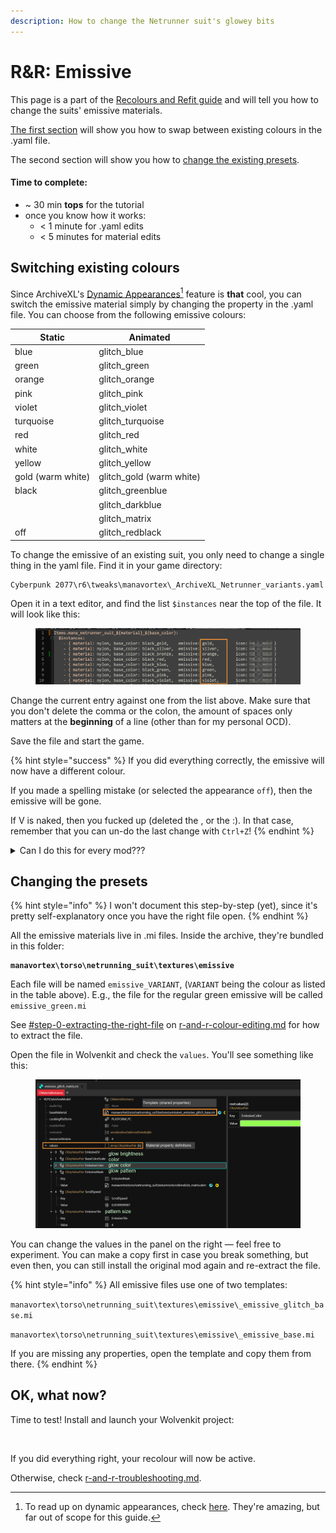 ```yaml
---
description: How to change the Netrunner suit's glowey bits
---
```


# R\&R: Emissive

This page is a part of the [Recolours and Refit guide](broken-reference) and will tell you how to change the suits' emissive materials.&#x20;

[The first section](r-and-r-emissive.md#switching-existing-colours) will show you how to swap between existing colours in the .yaml file.

The second section will show you how to [change the existing presets](r-and-r-emissive.md#changing-the-presets).&#x20;

#### **Time to complete:**&#x20;

* \~ 30 min **tops** for the tutorial
* once you know how it works:&#x20;
  * < 1 minute for .yaml edits
  *   < 5 minutes for material edits



## Switching existing colours

Since ArchiveXL's [Dynamic Appearances](#user-content-fn-1)[^1] feature is **that** cool, you can switch the emissive material simply by changing the property in the .yaml file. You can choose from the following emissive colours:

| Static            | Animated                  |
| ----------------- | ------------------------- |
| blue              | glitch\_blue              |
| green             | glitch\_green             |
| orange            | glitch\_orange            |
| pink              | glitch\_pink              |
| violet            | glitch\_violet            |
| turquoise         | glitch\_turquoise         |
| red               | glitch\_red               |
| white             | glitch\_white             |
| yellow            | glitch\_yellow            |
| gold (warm white) | glitch\_gold (warm white) |
| black             | glitch\_greenblue         |
|                   | glitch\_darkblue          |
|                   | glitch\_matrix            |
| off               | glitch\_redblack          |

To change the emissive of an existing suit, you only need to change a single thing in the yaml file. Find it in your game directory:

```
Cyberpunk 2077\r6\tweaks\manavortex\_ArchiveXL_Netrunner_variants.yaml
```

Open it in a text editor, and find the list `$instances` near the top of the file. It will look like this:

<figure><img src="../../../../.gitbook/assets/netrunner_suits_emissive.png" alt=""><figcaption></figcaption></figure>

Change the current entry against one from the list above. Make sure that you don't delete the comma or the colon, the amount of spaces only matters at the **beginning** of a line (other than for my personal OCD).

Save the file and start the game.&#x20;

{% hint style="success" %}
If you did everything correctly, the emissive will now have a different colour.&#x20;

If you made a spelling mistake (or selected the appearance `off`), then the emissive will be gone.

If V is naked, then you fucked up (deleted the , or the :). In that case, remember that you can un-do the last change with `Ctrl+Z`!
{% endhint %}

<details>

<summary>Can I do this for every mod???</summary>

Unfortunately not! The mod author has to enable this feature via [archivexl-dynamic-variants.md](../adding-new-items/archivexl-dynamic-variants.md "mention") and split/colorize their meshes accordingly.

If a mod doesn't mention in the description that they support this feature, you can use the techniques under [r-and-r-colour-editing.md](r-and-r-colour-editing.md "mention") to make your own recolours anyway.

</details>

## Changing the presets

{% hint style="info" %}
I won't document this step-by-step (yet), since it's pretty self-explanatory once you have the right file open.&#x20;
{% endhint %}

All the emissive materials live in .mi files. Inside the archive, they're bundled in this folder:

<pre><code><strong>manavortex\torso\netrunning_suit\textures\emissive
</strong></code></pre>

Each file will be named `emissive_VARIANT`, (`VARIANT` being the colour as listed in the table above). E.g., the file for the regular green emissive will be called `emissive_green.mi`

See [#step-0-extracting-the-right-file](r-and-r-colour-editing.md#step-0-extracting-the-right-file "mention") on [r-and-r-colour-editing.md](r-and-r-colour-editing.md "mention") for how to extract the file.&#x20;

Open the file in Wolvenkit and check the `values`. You'll see something like this:

<figure><img src="../../../../.gitbook/assets/netrunner_suits_emissive_properties.png" alt=""><figcaption></figcaption></figure>

You can change the values in the panel on the right — feel free to experiment. You can make a copy first in case you break something, but even then, you can still install the original mod again and re-extract the file.

{% hint style="info" %}
All emissive files use one of two templates:

`manavortex\torso\netrunning_suit\textures\emissive\_emissive_glitch_base.mi`

`manavortex\torso\netrunning_suit\textures\emissive\_emissive_base.mi`

If you are missing any properties, open the template and copy them from there.
{% endhint %}

## OK, what now?

Time to test! Install and launch your Wolvenkit project:

<figure><img src="https://files.gitbook.com/v0/b/gitbook-x-prod.appspot.com/o/spaces%2F-MP_ozZVx2gRZUPXkd4r%2Fuploads%2FUs6kZEwmFHhn8f8QCIKb%2Fwolvenkit_install_and_launch.png?alt=media&#x26;token=66c24ef4-0525-4476-80a2-aaf461f445ac" alt=""><figcaption></figcaption></figure>

If you did everything right, your recolour will now be active.&#x20;

Otherwise, check [r-and-r-troubleshooting.md](r-and-r-troubleshooting.md "mention").

[^1]: To read up on dynamic appearances, check [here](https://wiki.redmodding.org/cyberpunk-2077-modding/for-mod-creators/core-mods-explained/archivexl#dynamic-variants). They're amazing, but far out of scope for this guide.
